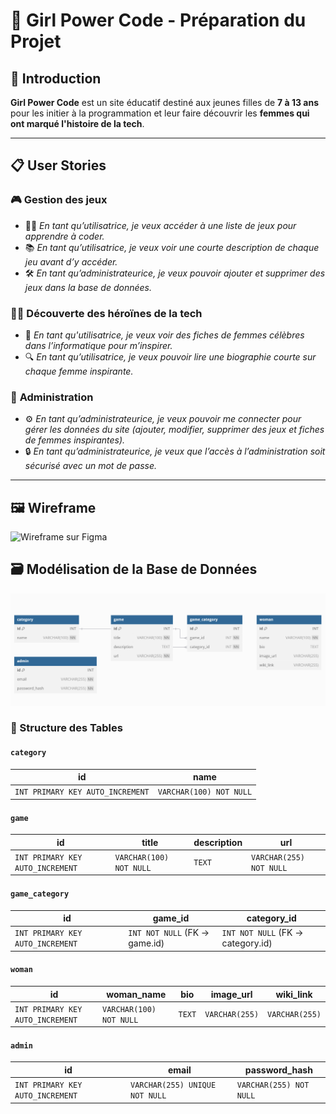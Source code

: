 # 🎯 Girl Power Code - Préparation du Projet

## 📌 Introduction
**Girl Power Code** est un site éducatif destiné aux jeunes filles de **7 à 13 ans** pour les initier à la programmation et leur faire découvrir les **femmes qui ont marqué l'histoire de la tech**.

---

## 📋 User Stories

### 🎮 **Gestion des jeux**
- 🧑‍🎓 *En tant qu’utilisatrice, je veux accéder à une liste de jeux pour apprendre à coder.*  
- 📚 *En tant qu’utilisatrice, je veux voir une courte description de chaque jeu avant d’y accéder.*  
- 🛠️ *En tant qu’administrateurice, je veux pouvoir ajouter et supprimer des jeux dans la base de données.*  

### 👩‍💻 **Découverte des héroïnes de la tech**
- 🌟 *En tant qu'utilisatrice, je veux voir des fiches de femmes célèbres dans l’informatique pour m’inspirer.*  
- 🔍 *En tant qu’utilisatrice, je veux pouvoir lire une biographie courte sur chaque femme inspirante.*  

### 🔐 **Administration**
- ⚙️ *En tant qu’administrateurice, je veux pouvoir me connecter pour gérer les données du site (ajouter, modifier, supprimer des jeux et fiches de femmes inspirantes).*  
- 🔒 *En tant qu’administrateurice, je veux que l’accès à l’administration soit sécurisé avec un mot de passe.*  

---

## 🖼 Wireframe

![Wireframe sur Figma](https://www.figma.com/design/Uza36iq7D9rxUTF0S8tFKA/GPC?node-id=0-1&t=UoID1BHgsocI9XR2-1)

## 🗃️ Modélisation de la Base de Données

![Modélisation BDD](../../assets/images/DB_schema_GPC.png)

### **📌 Structure des Tables**
#### `category`
| id | name |
|----|------|
| `INT PRIMARY KEY AUTO_INCREMENT` | `VARCHAR(100) NOT NULL` |

#### `game`
| id | title | description | url |
|----|-------|------------|-----|
| `INT PRIMARY KEY AUTO_INCREMENT` | `VARCHAR(100) NOT NULL` | `TEXT` | `VARCHAR(255) NOT NULL` |

#### `game_category`
| id | game_id | category_id |
|----|---------|------------|
| `INT PRIMARY KEY AUTO_INCREMENT` | `INT NOT NULL` (FK → game.id) | `INT NOT NULL` (FK → category.id) |

#### `woman`
| id | woman_name | bio | image_url | wiki_link |
|----|------|-----|-----------|-----------|
| `INT PRIMARY KEY AUTO_INCREMENT` | `VARCHAR(100) NOT NULL` | `TEXT` | `VARCHAR(255)` | `VARCHAR(255)` |

#### `admin`
| id | email | password_hash |
|----|-------|--------------|
| `INT PRIMARY KEY AUTO_INCREMENT` | `VARCHAR(255) UNIQUE NOT NULL` | `VARCHAR(255) NOT NULL` |


